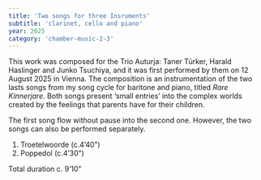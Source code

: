 ```yaml
---
title: 'Two songs for three Insruments'
subtitle: 'clarinet, cello and piano'
year: 2025
category: 'chamber-music-2-3'
---
```


This work was composed for the Trio Auturja: Taner Türker, Harald Haslinger and Junko Tsuchiya, and it was first performed by them on 12 August 2025 in Vienna. The composition is an instrumentation of the two lasts songs from my song cycle for baritone and piano, titled <i>Rare Kinnerjare</i>. Both songs present ‘small entries’ into the complex worlds created by the feelings that parents have for their children.

The first song flow without pause into the second one. However, the two songs can also be performed separately.
1. Troetelwoorde (c.4’40”)
2. Poppedol (c.4’30”)

Total duration c. 9’10”
